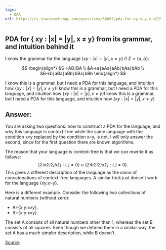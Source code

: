 ```yaml
---
tags:
  - QAA
url: https://cs.stackexchange.com/questions/66807/pda-for-xy-x-y-x-%E2%89%A0-y-from-its-grammar-and-intuition-behind-it
---
```


## PDA for { xy : |x| = |y|, x ≠ y} from its grammar, and intuition behind it

I know the grammar for the language $\{ xy : |x| = |y|, x ≠ y \}$ if $\Sigma=\{a,b\}$:  

$$
\begin{align*}
&S→AB∣BA \\ 
&A→a∣aAa∣aAb∣bAa∣bAb \\
&B→b∣aBa∣aBb∣bBa∣bBb 
\end{align*}
$$

I know this is a grammar, but I need a PDA for this language, and intuition how $\{xy: |x|=|y|,x \neq y\}$I know this is a grammar, but I need a PDA for this language, and intuition how $\{xy: |x|=|y|,x \neq y\}$I know this is a grammar, but I need a PDA for this language, and intuition how $\{xy: |x|=|y|,x \neq y\}$

## Answer:
You are asking two questions: how to construct a PDA for the language, and why this language is context-free while the same language with the condition x≠y replaced by the condition x\=y, is not. I will only answer the second, since for the first question there are known algorithms.

The reason that your language is context-free is that we can rewrite it as follows:
$$
\{ΣiaΣiΣjbΣj:i,j≠0\}∪\{ΣibΣiΣjaΣj:i,j≠0\}.
$$
This gives a different description of the language as the union of concatenations of context-free languages. A similar trick just doesn't work for the language {xy:x\=y}.

Here is a different example. Consider the following two collections of natural numbers (without zero):

*   A\={x⋅y:x≠y}.
*   B\={x⋅y:x\=y}.

The set A consists of all natural numbers other than 1, whereas the set B consists of all squares. Even though we defined them in a similar way, the set A has a much simpler description, while B doesn't.


[Source](https://cs.stackexchange.com/questions/66807/pda-for-xy-x-y-x-%E2%89%A0-y-from-its-grammar-and-intuition-behind-it)